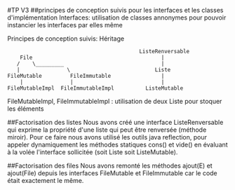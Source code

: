 ﻿#TP V3
##principes de conception suivis pour les interfaces et les classes d'implémentation
Interfaces: utilisation de classes annonymes pour pouvoir instancier les interfaces par elles même

Principes de conception suivis: Héritage

                                              ListeRenversable
        File                                         |
       /    \_________                               |
       |               \                           Liste
    FileMutable         FileImmutable                |                
        |               |                            |                             
    FileMutableImpl  FileImmutableImpl          ListeMutable   

FileMutableImpl, FileImmutableImpl   : utilisation de deux Liste pour stoquer les éléments

##Factorisation des listes
Nous avons créé une interface ListeRenversable qui exprime la propriété d'une liste qui peut être renversée (méthode miroir).
Pour ce faire nous avons utilisé les outils java reflection, pour appeler dynamiquement les méthodes statiques cons() et vide() en évaluant
à la volée l'interface sollicitée (soit Liste<E> soit ListeMutable<E>).

##Factorisation des files
Nous avons remonté les méthodes ajout(E) et ajout(File<E>) depuis les interfaces FileMutable et FileImmutable car le code était exactement le même.
